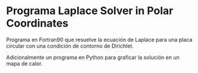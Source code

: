 # Programa Laplace Solver in Polar Coordinates

Programa en Fortran90 que resuelve la ecuación de Laplace 
para una placa circular con una condición de contorno de 
Dirichlet.

Adicionalmente un programa en Python para graficar la 
solución en un mapa de calor.
